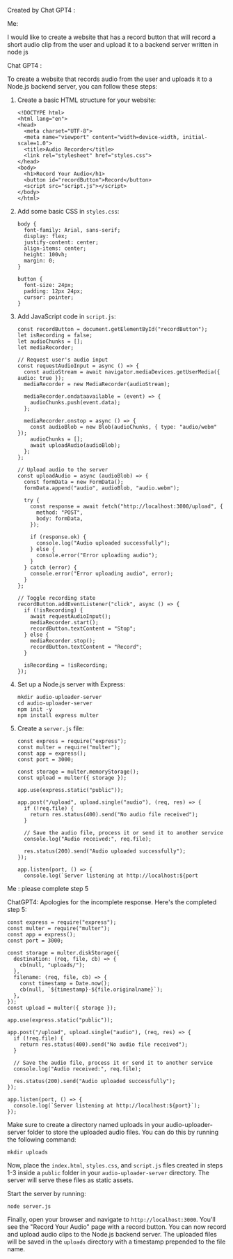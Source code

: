 Created by Chat GPT4 : 

Me: 

I would like to create a website that has a record button that will record a short audio clip from the user and upload it to a backend server written in node js



Chat GPT4 :


To create a website that records audio from the user and uploads it to a Node.js backend server, you can follow these steps:

1. Create a basic HTML structure for your website:

   ```
   <!DOCTYPE html>
   <html lang="en">
   <head>
     <meta charset="UTF-8">
     <meta name="viewport" content="width=device-width, initial-scale=1.0">
     <title>Audio Recorder</title>
     <link rel="stylesheet" href="styles.css">
   </head>
   <body>
     <h1>Record Your Audio</h1>
     <button id="recordButton">Record</button>
     <script src="script.js"></script>
   </body>
   </html>

   ```


2. Add some basic CSS in `styles.css`:

   ```
   body {
     font-family: Arial, sans-serif;
     display: flex;
     justify-content: center;
     align-items: center;
     height: 100vh;
     margin: 0;
   }

   button {
     font-size: 24px;
     padding: 12px 24px;
     cursor: pointer;
   }

   ```

3. Add JavaScript code in `script.js`:

   ```
   const recordButton = document.getElementById("recordButton");
   let isRecording = false;
   let audioChunks = [];
   let mediaRecorder;

   // Request user's audio input
   const requestAudioInput = async () => {
     const audioStream = await navigator.mediaDevices.getUserMedia({ audio: true });
     mediaRecorder = new MediaRecorder(audioStream);

     mediaRecorder.ondataavailable = (event) => {
       audioChunks.push(event.data);
     };

     mediaRecorder.onstop = async () => {
       const audioBlob = new Blob(audioChunks, { type: "audio/webm" });
       audioChunks = [];
       await uploadAudio(audioBlob);
     };
   };

   // Upload audio to the server
   const uploadAudio = async (audioBlob) => {
     const formData = new FormData();
     formData.append("audio", audioBlob, "audio.webm");

     try {
       const response = await fetch("http://localhost:3000/upload", {
         method: "POST",
         body: formData,
       });

       if (response.ok) {
         console.log("Audio uploaded successfully");
       } else {
         console.error("Error uploading audio");
       }
     } catch (error) {
       console.error("Error uploading audio", error);
     }
   };

   // Toggle recording state
   recordButton.addEventListener("click", async () => {
     if (!isRecording) {
       await requestAudioInput();
       mediaRecorder.start();
       recordButton.textContent = "Stop";
     } else {
       mediaRecorder.stop();
       recordButton.textContent = "Record";
     }

     isRecording = !isRecording;
   });

   ```



4. Set up a Node.js server with Express:
   ```
   mkdir audio-uploader-server
   cd audio-uploader-server
   npm init -y
   npm install express multer

   ```


5. Create a `server.js` file:

   ```
   const express = require("express");
   const multer = require("multer");
   const app = express();
   const port = 3000;

   const storage = multer.memoryStorage();
   const upload = multer({ storage });

   app.use(express.static("public"));

   app.post("/upload", upload.single("audio"), (req, res) => {
     if (!req.file) {
       return res.status(400).send("No audio file received");
     }

     // Save the audio file, process it or send it to another service
     console.log("Audio received:", req.file);

     res.status(200).send("Audio uploaded successfully");
   });

   app.listen(port, () => {
     console.log(`Server listening at http://localhost:${port

   ```


Me : please complete step 5


ChatGPT4: Apologies for the incomplete response. Here's the completed step 5:

```
const express = require("express");
const multer = require("multer");
const app = express();
const port = 3000;

const storage = multer.diskStorage({
  destination: (req, file, cb) => {
    cb(null, "uploads/");
  },
  filename: (req, file, cb) => {
    const timestamp = Date.now();
    cb(null, `${timestamp}-${file.originalname}`);
  },
});
const upload = multer({ storage });

app.use(express.static("public"));

app.post("/upload", upload.single("audio"), (req, res) => {
  if (!req.file) {
    return res.status(400).send("No audio file received");
  }

  // Save the audio file, process it or send it to another service
  console.log("Audio received:", req.file);

  res.status(200).send("Audio uploaded successfully");
});

app.listen(port, () => {
  console.log(`Server listening at http://localhost:${port}`);
});
```



Make sure to create a directory named uploads in your audio-uploader-server folder to store the uploaded audio files. You can do this by running the following command:

```
mkdir uploads
```



Now, place the `index.html`, `styles.css`, and `script.js` files created in steps 1-3 inside a `public` folder in your `audio-uploader-server` directory. The server will serve these files as static assets.

Start the server by running:

```
node server.js

```

Finally, open your browser and navigate to `http://localhost:3000`. You'll see the "Record Your Audio" page with a record button. You can now record and upload audio clips to the Node.js backend server. The uploaded files will be saved in the `uploads` directory with a timestamp prepended to the file name.
